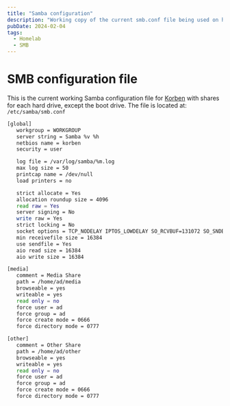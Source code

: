 ```yaml
---
title: "Samba configuration"
description: "Working copy of the current smb.conf file being used on home server."
pubDate: 2024-02-04
tags:
  - Homelab
  - SMB
---
```


# SMB configuration file

This is the current working Samba configuration file for [Korben](./korben) with shares for each hard drive, except the boot drive. The file is located at: `/etc/samba/smb.conf`

```bash
[global]
   workgroup = WORKGROUP
   server string = Samba %v %h
   netbios name = korben
   security = user

   log file = /var/log/samba/%m.log
   max log size = 50
   printcap name = /dev/null
   load printers = no

   strict allocate = Yes
   allocation roundup size = 4096
   read raw = Yes
   server signing = No
   write raw = Yes
   strict locking = No
   socket options = TCP_NODELAY IPTOS_LOWDELAY SO_RCVBUF=131072 SO_SNDBUF=131072
   min receivefile size = 16384
   use sendfile = Yes
   aio read size = 16384
   aio write size = 16384

[media]
   comment = Media Share
   path = /home/ad/media
   browseable = yes
   writeable = yes
   read only = no
   force user = ad
   force group = ad
   force create mode = 0666
   force directory mode = 0777

[other]
   comment = Other Share
   path = /home/ad/other
   browseable = yes
   writeable = yes
   read only = no
   force user = ad
   force group = ad
   force create mode = 0666
   force directory mode = 0777
```
